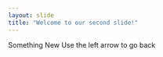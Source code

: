 ```yaml
---
layout: slide
title: "Welcome to our second slide!"
---
```

Something New
Use the left arrow to go back
